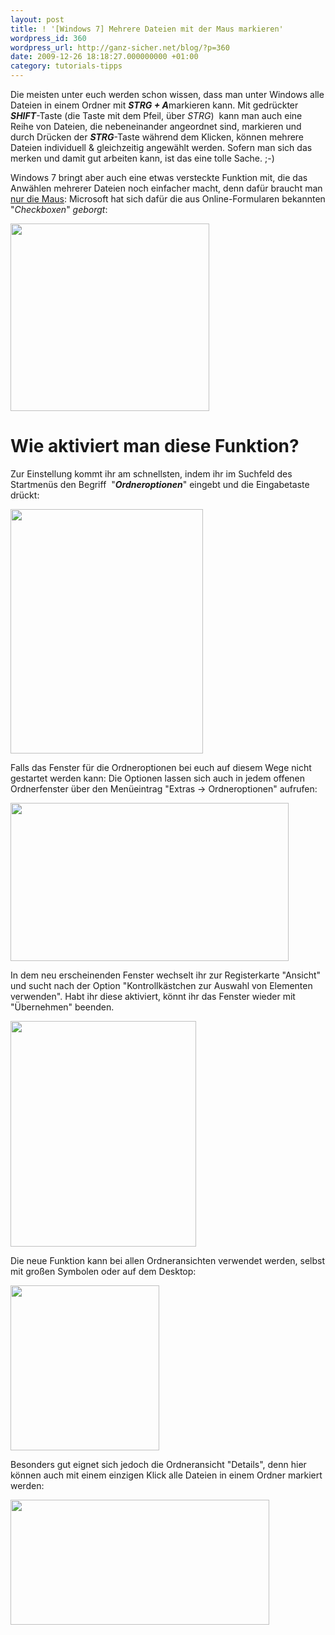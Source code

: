 ```yaml
---
layout: post
title: ! '[Windows 7] Mehrere Dateien mit der Maus markieren'
wordpress_id: 360
wordpress_url: http://ganz-sicher.net/blog/?p=360
date: 2009-12-26 18:18:27.000000000 +01:00
category: tutorials-tipps
---
```

Die meisten unter euch werden schon wissen, dass man unter Windows alle Dateien in einem Ordner mit <em><strong>STRG + A</strong></em>markieren kann. Mit gedrückter <strong><em>SHIFT</em></strong>-Taste (die Taste mit dem Pfeil, über <em>STRG</em>)  kann man auch eine Reihe von Dateien, die nebeneinander angeordnet sind, markieren und durch Drücken der <strong><em>STRG</em></strong>-Taste während dem Klicken, können mehrere Dateien individuell &amp; gleichzeitig angewählt werden. Sofern man sich das merken und damit gut arbeiten kann, ist das eine tolle Sache. ;-)

Windows 7 bringt aber auch eine etwas versteckte Funktion mit, die das Anwählen mehrerer Dateien noch einfacher macht, denn dafür braucht man <span style="text-decoration: underline;">nur die Maus</span>: Microsoft hat sich dafür die aus Online-Formularen bekannten "<em>Checkboxen</em>" <em>geborgt</em>:

<img class="borderimg centered" title="dateien mit der maus markieren" src="/wp-content/uploads/dateien-mit-der-maus-markieren.png" alt="" width="318" height="300" />

<!--more-->

Wie aktiviert man diese Funktion?
=================================

<span style="font-weight: normal;">Zur Einstellung kommt ihr am schnellsten, indem ihr im Suchfeld des Startmenüs den Begriff  "<em><strong>Ordneroptionen</strong></em>" eingebt und die Eingabetaste drückt:</span>

<img class="borderimg centered" title="ordneroptionen aufrufen" src="/wp-content/uploads/ordneroptionen-aufrufen.png" alt="" width="308" height="391" />

Falls das Fenster für die Ordneroptionen bei euch auf diesem Wege nicht gestartet werden kann: Die Optionen lassen sich auch in jedem offenen Ordnerfenster über den Menüeintrag "Extras -&gt; Ordneroptionen" aufrufen:

<img class="borderimg centered" title="ordneroptionen im ordner aufrufen" src="/wp-content/uploads/ordneroptionen-im-ordner-aufrufen.png" alt="" width="445" height="253" />

In dem neu erscheinenden Fenster wechselt ihr zur Registerkarte "Ansicht" und sucht nach der Option "Kontrollkästchen zur Auswahl von Elementen verwenden". Habt ihr diese aktiviert, könnt ihr das Fenster wieder mit "Übernehmen" beenden.

<img class="borderimg centered" title="kontrollkästchen aktivieren" src="/wp-content/uploads/kontrollkaestchen-aktivieren.png" alt="" width="297" height="361" />

Die neue Funktion kann bei allen Ordneransichten verwendet werden, selbst mit großen Symbolen oder auf dem Desktop:

<img class="borderimg centered"  title="desktop - dateien markieren" src="/wp-content/uploads/desktop-dateien-markieren.png" alt="" width="238" height="264" />

Besonders gut eignet sich jedoch die Ordneransicht "Details", denn hier können auch mit einem einzigen Klick alle Dateien in einem Ordner markiert werden:

<img class="borderimg centered"  title="detailansicht - alle dateien markieren" src="/wp-content/uploads/detailansicht-alle-dateien-markieren1.png" alt="" width="414" height="200" />
